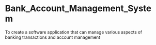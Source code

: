 # Bank_Account_Management_System
To create a software application that can manage various aspects of banking transactions and account management

